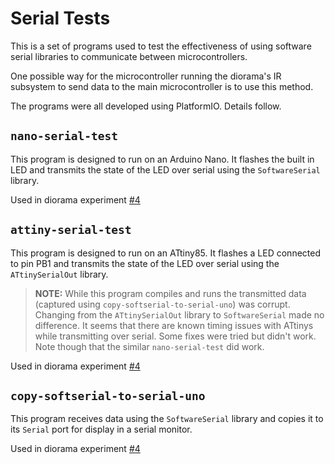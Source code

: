 # Serial Tests

This is a set of programs used to test the effectiveness of using software serial libraries to communicate between microcontrollers.

One possible way for the microcontroller running the diorama's IR subsystem to send data to the main microcontroller is to use this method.

The programs were all developed using PlatformIO. Details follow.

## `nano-serial-test`

This program is designed to run on an Arduino Nano. It flashes the built in LED and transmits the state of the LED over serial using the `SoftwareSerial` library.

Used in diorama experiment [#4](https://cahamo.github.io/diorama/experiment-4)

## `attiny-serial-test`

This program is designed to run on an ATtiny85. It flashes a LED connected to pin PB1 and transmits the state of the LED over serial using the `ATtinySerialOut` library.

> **NOTE:** While this program compiles and runs the transmitted data (captured using `copy-softserial-to-serial-uno`) was corrupt. Changing from the `ATtinySerialOut` library to `SoftwareSerial` made no difference. It seems that there are known timing issues with ATtinys while transmitting over serial. Some fixes were tried but didn't work. Note though that the similar `nano-serial-test` did work.

Used in diorama experiment [#4](https://cahamo.github.io/diorama/experiment-4)

## `copy-softserial-to-serial-uno`

This program receives data using the `SoftwareSerial` library and copies it to its `Serial` port for display in a serial monitor.

Used in diorama experiment [#4](https://cahamo.github.io/diorama/experiment-4)
